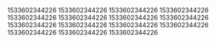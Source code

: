 1533602344226
1533602344226
1533602344226
1533602344226
1533602344226
1533602344226
1533602344226
1533602344226
1533602344226
1533602344226
1533602344226
1533602344226
1533602344226
1533602344226
1533602344226